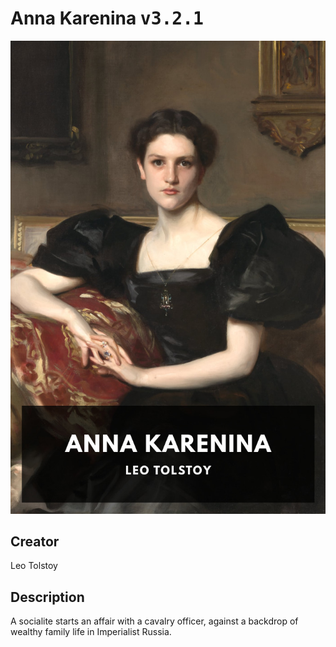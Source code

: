 
# Anna Karenina <kbd>v3.2.1</kbd>

<center>
  <img src="./cover-1024.jpg"/>
</center>

## Creator
Leo Tolstoy

## Description
A socialite starts an affair with a cavalry officer, against a backdrop of wealthy family life in Imperialist Russia.
